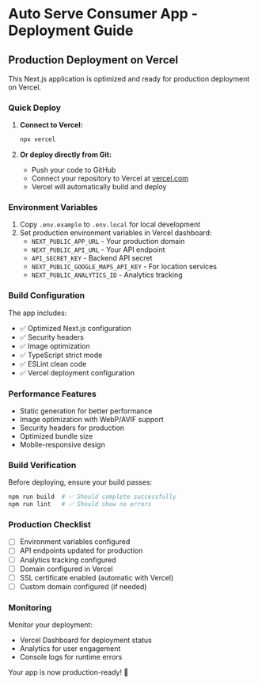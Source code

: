 # Auto Serve Consumer App - Deployment Guide

## Production Deployment on Vercel

This Next.js application is optimized and ready for production deployment on Vercel.

### Quick Deploy

1. **Connect to Vercel:**
   ```bash
   npx vercel
   ```

2. **Or deploy directly from Git:**
   - Push your code to GitHub
   - Connect your repository to Vercel at [vercel.com](https://vercel.com)
   - Vercel will automatically build and deploy

### Environment Variables

1. Copy `.env.example` to `.env.local` for local development
2. Set production environment variables in Vercel dashboard:
   - `NEXT_PUBLIC_APP_URL` - Your production domain
   - `NEXT_PUBLIC_API_URL` - Your API endpoint
   - `API_SECRET_KEY` - Backend API secret
   - `NEXT_PUBLIC_GOOGLE_MAPS_API_KEY` - For location services
   - `NEXT_PUBLIC_ANALYTICS_ID` - Analytics tracking

### Build Configuration

The app includes:
- ✅ Optimized Next.js configuration
- ✅ Security headers
- ✅ Image optimization
- ✅ TypeScript strict mode
- ✅ ESLint clean code
- ✅ Vercel deployment configuration

### Performance Features

- Static generation for better performance
- Image optimization with WebP/AVIF support
- Security headers for production
- Optimized bundle size
- Mobile-responsive design

### Build Verification

Before deploying, ensure your build passes:

```bash
npm run build  # ✅ Should complete successfully
npm run lint   # ✅ Should show no errors
```

### Production Checklist

- [ ] Environment variables configured
- [ ] API endpoints updated for production
- [ ] Analytics tracking configured
- [ ] Domain configured in Vercel
- [ ] SSL certificate enabled (automatic with Vercel)
- [ ] Custom domain configured (if needed)

### Monitoring

Monitor your deployment:
- Vercel Dashboard for deployment status
- Analytics for user engagement
- Console logs for runtime errors

Your app is now production-ready! 🚀